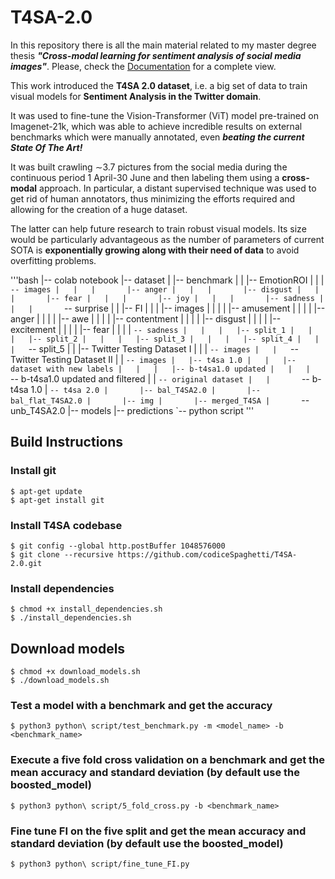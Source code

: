 # T4SA-2.0

In this repository there is all the main material related to my master degree thesis ***"Cross-modal learning for sentiment analysis of social media images"***.
Please, check the [Documentation](Documentation.pdf) for a complete view. 

This work introduced the **T4SA 2.0 dataset**, i.e. a big set of data to train visual models for **Sentiment Analysis in the Twitter domain**.

It was used to fine-tune the Vision-Transformer (ViT) model pre-trained on Imagenet-21k, which was able to achieve incredible results on external benchmarks which were manually annotated, even ***beating the current State Of The Art!***

It was built crawling ∼3.7 pictures from the social media during the continuous period 1 April-30 June and then labeling them using a **cross-modal** approach. In particular, a distant supervised technique was used to get rid of human annotators, thus minimizing the efforts required and allowing for the creation of a huge dataset.

The latter can help future research to train robust visual models. Its size would be particularly advantageous as the number of parameters of current SOTA is **exponentially growing along with their need of data** to avoid overfitting problems.

'''bash
|-- colab notebook
|-- dataset
|   |-- benchmark
|   |   |-- EmotionROI
|   |   |   `-- images
|   |   |       |-- anger
|   |   |       |-- disgust
|   |   |       |-- fear
|   |   |       |-- joy
|   |   |       |-- sadness
|   |   |       `-- surprise
|   |   |-- FI
|   |   |   |-- images
|   |   |   |   |-- amusement
|   |   |   |   |-- anger
|   |   |   |   |-- awe
|   |   |   |   |-- contentment
|   |   |   |   |-- disgust
|   |   |   |   |-- excitement
|   |   |   |   |-- fear
|   |   |   |   `-- sadness
|   |   |   |-- split_1
|   |   |   |-- split_2
|   |   |   |-- split_3
|   |   |   |-- split_4
|   |   |   `-- split_5
|   |   |-- Twitter Testing Dataset I
|   |   |   `-- images
|   |   `-- Twitter Testing Dataset II
|   |       `-- images
|   |-- t4sa 1.0
|   |   |-- dataset with new labels
|   |   |   |-- b-t4sa1.0 updated
|   |   |   `-- b-t4sa1.0 updated and filtered
|   |   `-- original dataset
|   |       `-- b-t4sa 1.0
|   `-- t4sa 2.0
|       |-- bal_T4SA2.0
|       |-- bal_flat_T4SA2.0
|       |-- img
|       |-- merged_T4SA
|       `-- unb_T4SA2.0
|-- models
|-- predictions
`-- python script
'''
## Build Instructions
### Install git
    $ apt-get update
    $ apt-get install git
### Install T4SA codebase
    $ git config --global http.postBuffer 1048576000
    $ git clone --recursive https://github.com/codiceSpaghetti/T4SA-2.0.git
### Install dependencies 
    $ chmod +x install_dependencies.sh
    $ ./install_dependencies.sh
##  Download models
    $ chmod +x download_models.sh
    $ ./download_models.sh
### Test a model with a benchmark and get the accuracy
    $ python3 python\ script/test_benchmark.py -m <model_name> -b <benchmark_name>
### Execute a five fold cross validation on a benchmark and get the mean accuracy and standard deviation (by default use the boosted_model)
    $ python3 python\ script/5_fold_cross.py -b <benchmark_name>
### Fine tune FI on the five split and get the mean accuracy and standard deviation (by default use the boosted_model)
    $ python3 python\ script/fine_tune_FI.py



